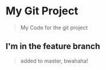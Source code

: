 # My Git Project

> My Code for the git project

## I'm in the feature branch

> added to master, bwahaha!

